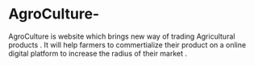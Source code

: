 # AgroCulture-
AgroCulture is website which brings new way of trading Agricultural products . It will help farmers to commertialize their product on a online digital platform to increase the radius of their market .
  
